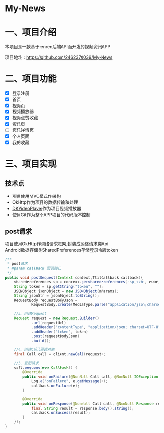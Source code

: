 # My-News
# 一、项目介绍
本项目是一款基于renren后端API而开发的视频资讯APP

项目地址：https://github.com/2462370039/My-News

# 二、项目功能
- [x] 登录注册
- [x] 首页
- [x] 视频页
- [x] 视频播放器
- [x] 视频点赞收藏
- [x] 资讯页
- [ ] 资讯详情页
- [x] 个人页面
- [x] 我的收藏

# 三、项目实现
## 技术点
- 项目使用MVC模式作架构
- OkHttp作为项目的数据传输和处理
- [DKVideoPlayer](https://github.com/Doikki/DKVideoPlayer)作为项目视频播放器
- 使用Git作为整个APP项目的代码版本控制

## post请求
项目使用OkHttp作网络请求框架,封装成网络请求类Api<br>
Android数据存储类SharedPreferences存储登录令牌token
```java
/**
 * post请求
 * @param callback 回调接口
 */
public void postRequest(Context context,TtitCallback callback){
    SharedPreferences sp = context.getSharedPreferences("sp_tzh", MODE_PRIVATE);
    String token = sp.getString("token", "");
    JSONObject jsonObject = new JSONObject(mParams);
    String jsonStr = jsonObject.toString();
    RequestBody requestBodyJson =
            RequestBody.create(MediaType.parse("application/json;charset=utf-8"), jsonStr);

    //3、创建Request
    Request request = new Request.Builder()
            .url(requestUrl)
            .addHeader("contentType", "application/json; charset=UTF-8")
            .addHeader("token", token)
            .post(requestBodyJson)
            .build();

    //4、创建call回调对象
    final Call call = client.newCall(request);

    //5、发起请求
    call.enqueue(new Callback() {
        @Override
        public void onFailure(@NonNull Call call, @NonNull IOException e) {
            Log.e("onFailure", e.getMessage());
            callback.onFailure(e);
        }

        @Override
        public void onResponse(@NonNull Call call, @NonNull Response response) throws IOException {
            final String result = response.body().string();
            callback.onSuccess(result);
        }
    });
}
```


